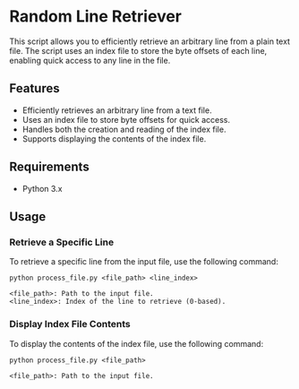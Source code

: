 # Random Line Retriever

This script allows you to efficiently retrieve an arbitrary line from a plain text file.
The script uses an index file to store the byte offsets of each line, enabling quick access to any line in the file.

## Features

- Efficiently retrieves an arbitrary line from a text file.
- Uses an index file to store byte offsets for quick access.
- Handles both the creation and reading of the index file.
- Supports displaying the contents of the index file.

## Requirements

- Python 3.x

## Usage

### Retrieve a Specific Line

To retrieve a specific line from the input file, use the following command:

    python process_file.py <file_path> <line_index>

    <file_path>: Path to the input file.
    <line_index>: Index of the line to retrieve (0-based).

### Display Index File Contents

To display the contents of the index file, use the following command:

    python process_file.py <file_path>

    <file_path>: Path to the input file.